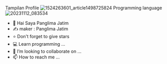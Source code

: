 Tampilan Profile
![1524263601_article1498725824](https://github.com/Projeckerror/Foto-/assets/142165314/f2477917-0a93-46bb-ac2d-4fdc1259d851)
Programming language
![20231112_083534](https://github.com/Projeckerror/Foto-/assets/142165314/598ab087-fe2f-478c-a85c-1883d0299ff4)

- 👋 Hai Saya Panglima Jatim
- ✍️ maker : Panglima Jatim
- ⭐ Don't forget to give stars 
- 💻 Learn programming ...
- 💞️ I’m looking to collaborate on ...
- 📫 How to reach me ...

<!---
Projeckerror/Projeckerror is a ✨ special ✨ repository because its `README.md` (this file) appears on your GitHub profile.
You can click the Preview link to take a look at your changes.
--->
